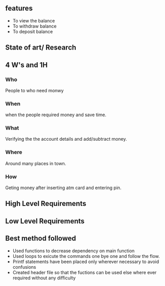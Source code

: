 ## features
- To view the balance
- To withdraw balance
- To deposit balance

## State of art/ Research

## 4 W's and 1H
### Who
People to who need monwy
### When
when the people required money and save time.
### What
Verifying the the account details and add/subtract money.
### Where
Around many places in town.
### How
Geting money after inserting atm card and entering pin.

## High Level Requirements

## Low Level Requirements

## Best method followed
- Used functions to decrease dependency on main function
- Used loops to exicute the commands one bye one and follow the flow.
- Printf statements have been placed only wherever necessary to avoid confusions
- Created header file so that the fuctions can be used else where ever required without any difficulty

